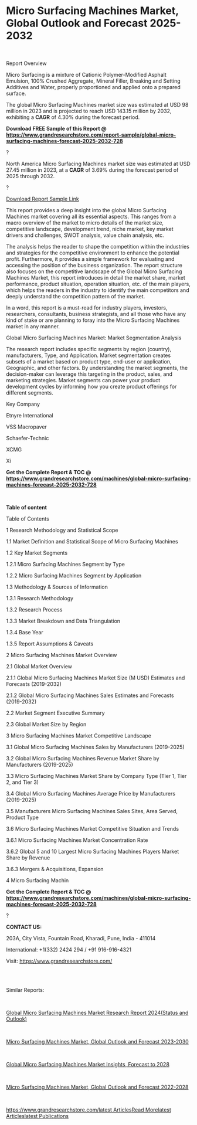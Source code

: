 <h1>Micro Surfacing Machines Market, Global Outlook and Forecast 2025-2032</h1><br/><p>Report Overview</p>
 
 
 
 <p>Micro Surfacing is a mixture of Cationic Polymer-Modified Asphalt Emulsion, 100% Crushed Aggregate, Mineral Filler, Breaking and Setting Additives and Water, properly proportioned and applied onto a prepared surface.</p>
 
 
 
 <p>The global Micro Surfacing Machines market size was estimated at USD 98 million in 2023 and is projected to reach USD 143.15 million by 2032, exhibiting a <strong>CAGR</strong> of 4.30% during the forecast period.</p>
 
 
 
 <div><b>Download FREE Sample of this Report @ <a href="https://www.grandresearchstore.com/report-sample/global-micro-surfacing-machines-forecast-2025-2032-728">https://www.grandresearchstore.com/report-sample/global-micro-surfacing-machines-forecast-2025-2032-728</a></b></div>
 
 
 
 <p>? </p>
 
 
 
 <p>North America Micro Surfacing Machines market size was estimated at USD 27.45 million in 2023, at a <strong>CAGR</strong> of 3.69% during the forecast period of 2025 through 2032.</p>
 
 
 
 <p>? </p>
 
 
 
 <p><a href="https://www.grandresearchstore.com/mr-admin/report-sample/global-micro-surfacing-machines-forecast-2025-2032-728">Download Report Sample Link</a></p>
 
 
 
 <p>This report provides a deep insight into the global Micro Surfacing Machines market covering all its essential aspects. This ranges from a macro overview of the market to micro details of the market size, competitive landscape, development trend, niche market, key market drivers and challenges, SWOT analysis, value chain analysis, etc.</p>
 
 
 
 <p>The analysis helps the reader to shape the competition within the industries and strategies for the competitive environment to enhance the potential profit. Furthermore, it provides a simple framework for evaluating and accessing the position of the business organization. The report structure also focuses on the competitive landscape of the Global Micro Surfacing Machines Market, this report introduces in detail the market share, market performance, product situation, operation situation, etc. of the main players, which helps the readers in the industry to identify the main competitors and deeply understand the competition pattern of the market.</p>
 
 
 
 <p>In a word, this report is a must-read for industry players, investors, researchers, consultants, business strategists, and all those who have any kind of stake or are planning to foray into the Micro Surfacing Machines market in any manner.</p>
 
 
 
 <p>Global Micro Surfacing Machines Market: Market Segmentation Analysis</p>
 
 
 
 <p>The research report includes specific segments by region (country), manufacturers, Type, and Application. Market segmentation creates subsets of a market based on product type, end-user or application, Geographic, and other factors. By understanding the market segments, the decision-maker can leverage this targeting in the product, sales, and marketing strategies. Market segments can power your product development cycles by informing how you create product offerings for different segments.</p>
 
 
 
 <p>Key Company</p>
 
 
 
 <p>Etnyre International</p>
 
 
 
 <p>VSS Macropaver</p>
 
 
 
 <p>Schaefer-Technic</p>
 
 
 
 <p>XCMG</p>
 
 
 
 <p>Xi</p>
 
 
 
 <div><b>Get the Complete Report & TOC @ <a href="https://www.grandresearchstore.com/machines/global-micro-surfacing-machines-forecast-2025-2032-728">https://www.grandresearchstore.com/machines/global-micro-surfacing-machines-forecast-2025-2032-728</a></b></div>
 
 
 
 <p><br />
 
 <b>Table of content</b></p>
 
 
 
 <p>Table of Contents<br />
 
 1 Research Methodology and Statistical Scope<br />
 
 1.1 Market Definition and Statistical Scope of Micro Surfacing Machines<br />
 
 1.2 Key Market Segments<br />
 
 1.2.1 Micro Surfacing Machines Segment by Type<br />
 
 1.2.2 Micro Surfacing Machines Segment by Application<br />
 
 1.3 Methodology & Sources of Information<br />
 
 1.3.1 Research Methodology<br />
 
 1.3.2 Research Process<br />
 
 1.3.3 Market Breakdown and Data Triangulation<br />
 
 1.3.4 Base Year<br />
 
 1.3.5 Report Assumptions & Caveats<br />
 
 2 Micro Surfacing Machines Market Overview<br />
 
 2.1 Global Market Overview<br />
 
 2.1.1 Global Micro Surfacing Machines Market Size (M USD) Estimates and Forecasts (2019-2032)<br />
 
 2.1.2 Global Micro Surfacing Machines Sales Estimates and Forecasts (2019-2032)<br />
 
 2.2 Market Segment Executive Summary<br />
 
 2.3 Global Market Size by Region<br />
 
 3 Micro Surfacing Machines Market Competitive Landscape<br />
 
 3.1 Global Micro Surfacing Machines Sales by Manufacturers (2019-2025)<br />
 
 3.2 Global Micro Surfacing Machines Revenue Market Share by Manufacturers (2019-2025)<br />
 
 3.3 Micro Surfacing Machines Market Share by Company Type (Tier 1, Tier 2, and Tier 3)<br />
 
 3.4 Global Micro Surfacing Machines Average Price by Manufacturers (2019-2025)<br />
 
 3.5 Manufacturers Micro Surfacing Machines Sales Sites, Area Served, Product Type<br />
 
 3.6 Micro Surfacing Machines Market Competitive Situation and Trends<br />
 
 3.6.1 Micro Surfacing Machines Market Concentration Rate<br />
 
 3.6.2 Global 5 and 10 Largest Micro Surfacing Machines Players Market Share by Revenue<br />
 
 3.6.3 Mergers & Acquisitions, Expansion<br />
 
 4 Micro Surfacing Machin</p>
 
 
 
 <div><b>Get the Complete Report & TOC @ <a href="https://www.grandresearchstore.com/machines/global-micro-surfacing-machines-forecast-2025-2032-728">https://www.grandresearchstore.com/machines/global-micro-surfacing-machines-forecast-2025-2032-728</a></b></div>
 
 
 
 <p>? </p>
 
 
 
 <p><b>CONTACT US:</b><br />
 
 203A, City Vista, Fountain Road, Kharadi, Pune, India - 411014<br />
 
 International: +1(332) 2424 294 / +91 916-916-4321<br />
 
 Visit: <a href="https://www.grandresearchstore.com/">https://www.grandresearchstore.com/</a><br />
 
 <br />
 
 <br />
 
 Similar Reports:<br />
 
 <br />
 
 <a href="https://www.grandresearchstore.com/machines/global-micro-surfacing-machines-2024-590">Global Micro Surfacing Machines Market Research Report 2024(Status and Outlook)</a><br />
 
 <br />
 
 <a href="https://www.grandresearchstore.com/machines/global-micro-surfacing-machines-forecast-2023-2030-677">Micro Surfacing Machines Market, Global Outlook and Forecast 2023-2030</a><br />
 
 <br />
 
 <a href="https://www.grandresearchstore.com/machines/global-micro-surfacing-machines-2028-323">Global Micro Surfacing Machines Market Insights, Forecast to 2028</a><br />
 
 <br />
 
 <a href="https://www.grandresearchstore.com/machines/global-micro-surfacing-machines-forecast-2022-2028-378">Micro Surfacing Machines Market, Global Outlook and Forecast 2022-2028</a><br />
 
 <br />
 
 <a href="https://gyeongbokgung.com">https://www.grandresearchstore.com/</a><a href="https://hallyeomaritime.com">latest Articles</a><a href="https://jingwansa.com">Read More</a><a href="https://nguoiviet.jp/">latest Articles</a><a href="https://www.intelmarketresearch.com/">latest Publications</a></p>